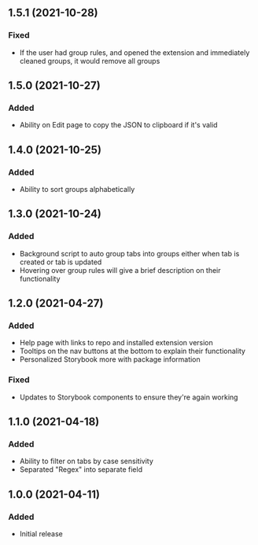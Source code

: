 ## 1.5.1 (2021-10-28)

### Fixed

- If the user had group rules, and opened the extension and immediately cleaned groups, it would remove all groups

## 1.5.0 (2021-10-27)

### Added

- Ability on Edit page to copy the JSON to clipboard if it's valid

## 1.4.0 (2021-10-25)

### Added

- Ability to sort groups alphabetically

## 1.3.0 (2021-10-24)

### Added

- Background script to auto group tabs into groups either when tab is created or tab is updated
- Hovering over group rules will give a brief description on their functionality

## 1.2.0 (2021-04-27)

### Added

- Help page with links to repo and installed extension version
- Tooltips on the nav buttons at the bottom to explain their functionality
- Personalized Storybook more with package information

### Fixed

- Updates to Storybook components to ensure they're again working

## 1.1.0 (2021-04-18)

### Added

- Ability to filter on tabs by case sensitivity
- Separated "Regex" into separate field

## 1.0.0 (2021-04-11)

### Added

- Initial release
